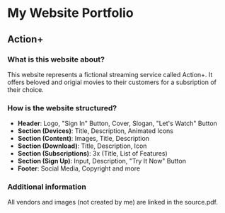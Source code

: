 # My Website Portfolio
## Action+
### What is this website about?
This website represents a fictional streaming service called Action+. It offers beloved and origial movies to their customers for a subsription of their choice.
### How is the website structured?
* **Header**: Logo, "Sign In" Button, Cover, Slogan, "Let's Watch" Button
* **Section (Devices)**: Title, Description, Animated Icons
* **Section (Content)**: Images, Title, Description
* **Section (Download)**: Title, Description, Icon
* **Section (Subscriptions)**: 3x (Title, List of Features)
* **Section (Sign Up)**: Input, Description, "Try It Now" Button
* **Footer**: Social Media, Copyright and more
### Additional information
All vendors and images (not created by me) are linked in the source.pdf.
